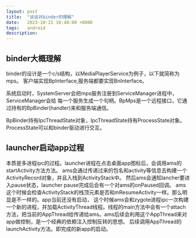 ```yaml
---
layout: post
title:  "谈谈对binder的理解"
date:   2023-10-21 10:48:00 +0800
tags:   android
description:
---
```


binder大概理解
------

binder的设计是一个c/s结构，以MediaPlayerService为例子，以下就简称为mps。
客户端实现BpInterface,服务端都要实现BnInterface。

系统启动时，SystemServer会把mps服务注册到ServiceManager进程中，ServiceManager会给
每一个服务生成一个句柄。BpMps是一个远程接口，它通过持有的BpBinder(handler)来和服务端通信。

BpBinder持有IpcThreadState对象，IpcThreadState持有ProcessState对象。ProcessState可以和binder驱动进行交互。


launcher启动app过程
-----------

本质是多进程ipc的过程。launcher进程在点击桌面app图标后，会调用ams的startActivity方法方法。
ams会通过传递过来的包名和activity等信息去构建一个ActivityRecord对象，并且入栈到ActivityStack中。
然后ams会通知lancher要进入pause状态，launcher pause完成后会有一个对ams的onPaused回调。
ams这个时候会检查ActivityStack的栈顶元素是否和mResumeActivity一样。那么明显是不一样的。app当前还没有启动，
这个时候ams会和zygote进程ipc一次构建一个新的进程，并加载ActivityThread线程。线程的main方法中会有一个attach
方法，把当前的AppThread给传递给ams。ams后续会利用这个AppThread来对app做控制，是一个经典的依赖注入控制反转的思想。
后续调用AppThread的launchActivity方法。即完成的新app的启动。
